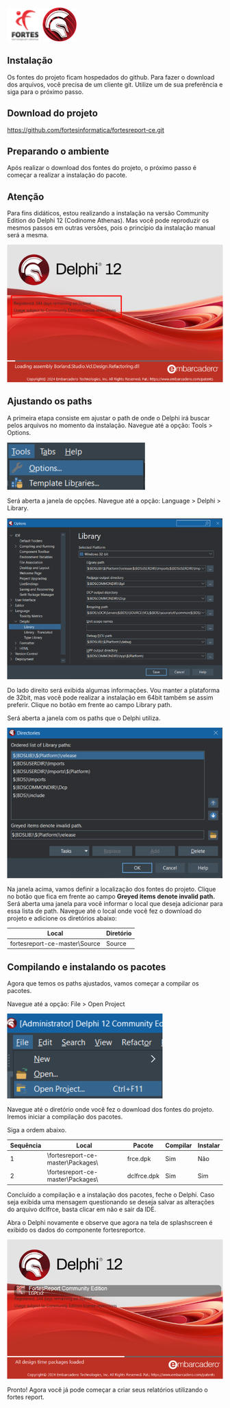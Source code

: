 <img src="prints/fortes.png" width="79px" height="79px" alt="Logotipo do ACBr"> <img src="prints/delphi.png" width="79px" height="79px" alt="Logotipo do Delphi">

## Instalação
Os fontes do projeto ficam hospedados do github. Para fazer o download dos arquivos, você precisa de um cliente git. Utilize um de sua preferência e siga para o próximo passo.

## Download do projeto
https://github.com/fortesinformatica/fortesreport-ce.git

## Preparando o ambiente
Após realizar o download dos fontes do projeto, o próximo passo é começar a realizar a instalação do pacote.

## Atenção
Para fins didáticos, estou realizando a instalação na versão Community Edition do Delphi 12 (Codinome Athenas). 
Mas você pode reproduzir os mesmos passos em outras versões, pois o princípio da instalação manual será a mesma.

<img src="prints/print001.png">

## Ajustando os paths
A primeira etapa consiste em ajustar o path de onde o Delphi irá buscar pelos arquivos no momento da instalação. 
Navegue até a opção: Tools > Options.
 
<img src="prints/print002.png">

Será aberta a janela de opções. Navegue até a opção: Language > Delphi > Library.

<img src="prints/print003.png">

Do lado direito será exibida algumas informações. Vou manter a plataforma de 32bit, mas você pode realizar a instalação em 64bit também se assim preferir. 
Clique no botão em frente ao campo Library path. 

Será aberta a janela com os paths que o Delphi utiliza.

<img src="prints/print004.png">

Na janela acima, vamos definir a localização dos fontes do projeto. Clique no botão que fica em frente ao campo **Greyed items denote invalid path.** 
Será aberta uma janela para você informar o local que deseja adicionar para essa lista de path. Navegue até o local onde você fez o download do projeto e 
adicione os diretórios abaixo:

| Local | Diretório |
| --- | --- |
| fortesreport-ce-master\\Source | Source |

## Compilando e instalando os pacotes

Agora que temos os paths ajustados, vamos começar a compilar os pacotes. 

Navegue até a opção: File > Open Project

<img src="prints/print005.png">

Navegue até o diretório onde você fez o download dos fontes do projeto. Iremos iniciar a compilação dos pacotes.

Siga a ordem abaixo.

| Sequência | Local | Pacote | Compilar | Instalar |
| --- | --- | --- | --- | --- |
| 1   | \\fortesreport-ce-master\\Packages\\ | frce.dpk | Sim | Não |
| 2   | \\fortesreport-ce-master\\Packages\\ | dclfrce.dpk | Sim | Sim |

Concluído a compilação e a instalação dos pacotes, feche o Delphi. Caso seja exibida uma mensagem questionando se deseja salvar as alterações do arquivo dclfrce, basta clicar
em não e sair da IDE.

Abra o Delphi novamente e observe que agora na tela de splashscreen é exibido os dados do componente fortesreportce.

<img src="prints/print007.png">

Pronto! Agora você já pode começar a criar seus relatórios utilizando o fortes report.


